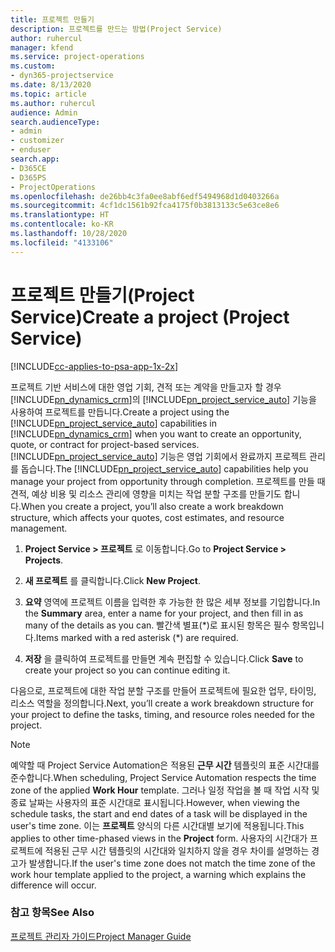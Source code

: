 ```yaml
---
title: 프로젝트 만들기
description: 프로젝트를 만드는 방법(Project Service)
author: ruhercul
manager: kfend
ms.service: project-operations
ms.custom:
- dyn365-projectservice
ms.date: 8/13/2020
ms.topic: article
ms.author: ruhercul
audience: Admin
search.audienceType:
- admin
- customizer
- enduser
search.app:
- D365CE
- D365PS
- ProjectOperations
ms.openlocfilehash: de26bb4c3fa0ee8abf6edf5494968d1d0403266a
ms.sourcegitcommit: 4cf1dc1561b92fca4175f0b3813133c5e63ce8e6
ms.translationtype: HT
ms.contentlocale: ko-KR
ms.lasthandoff: 10/28/2020
ms.locfileid: "4133106"
---
```

# <a name="create-a-project-project-service"></a><span data-ttu-id="1778a-103">프로젝트 만들기(Project Service)</span><span class="sxs-lookup"><span data-stu-id="1778a-103">Create a project (Project Service)</span></span>

[!INCLUDE[cc-applies-to-psa-app-1x-2x](../includes/cc-applies-to-psa-app-1x-2x.md)]

<span data-ttu-id="1778a-104">프로젝트 기반 서비스에 대한 영업 기회, 견적 또는 계약을 만들고자 할 경우 [!INCLUDE[pn_dynamics_crm](../includes/pn-dynamics-crm.md)]의 [!INCLUDE[pn_project_service_auto](../includes/pn-project-service-auto.md)] 기능을 사용하여 프로젝트를 만듭니다.</span><span class="sxs-lookup"><span data-stu-id="1778a-104">Create a project using the [!INCLUDE[pn_project_service_auto](../includes/pn-project-service-auto.md)] capabilities in [!INCLUDE[pn_dynamics_crm](../includes/pn-dynamics-crm.md)] when you want to create an opportunity, quote, or contract for project-based services.</span></span> <span data-ttu-id="1778a-105">[!INCLUDE[pn_project_service_auto](../includes/pn-project-service-auto.md)] 기능은 영업 기회에서 완료까지 프로젝트 관리를 돕습니다.</span><span class="sxs-lookup"><span data-stu-id="1778a-105">The [!INCLUDE[pn_project_service_auto](../includes/pn-project-service-auto.md)] capabilities help you manage your project from opportunity through completion.</span></span> <span data-ttu-id="1778a-106">프로젝트를 만들 때 견적, 예상 비용 및 리소스 관리에 영향을 미치는 작업 분할 구조를 만들기도 합니다.</span><span class="sxs-lookup"><span data-stu-id="1778a-106">When you create a project, you’ll also create a work breakdown structure, which affects your quotes, cost estimates, and resource management.</span></span>  
  
1.  <span data-ttu-id="1778a-107">**Project Service > 프로젝트** 로 이동합니다.</span><span class="sxs-lookup"><span data-stu-id="1778a-107">Go to **Project Service > Projects**.</span></span>  
  
2.  <span data-ttu-id="1778a-108">**새 프로젝트** 를 클릭합니다.</span><span class="sxs-lookup"><span data-stu-id="1778a-108">Click **New Project**.</span></span>  
  
3.  <span data-ttu-id="1778a-109">**요약** 영역에 프로젝트 이름을 입력한 후 가능한 한 많은 세부 정보를 기입합니다.</span><span class="sxs-lookup"><span data-stu-id="1778a-109">In the **Summary** area, enter a name for your project, and then fill in as many of the details as you can.</span></span> <span data-ttu-id="1778a-110">빨간색 별표(\*)로 표시된 항목은 필수 항목입니다.</span><span class="sxs-lookup"><span data-stu-id="1778a-110">Items marked with a red asterisk (\*) are required.</span></span>  
  
4.  <span data-ttu-id="1778a-111">**저장** 을 클릭하여 프로젝트를 만들면 계속 편집할 수 있습니다.</span><span class="sxs-lookup"><span data-stu-id="1778a-111">Click **Save** to create your project so you can continue editing it.</span></span>  
  
<span data-ttu-id="1778a-112">다음으로, 프로젝트에 대한 작업 분할 구조를 만들어 프로젝트에 필요한 업무, 타이밍, 리소스 역할을 정의합니다.</span><span class="sxs-lookup"><span data-stu-id="1778a-112">Next, you’ll create a work breakdown structure for your project to define the tasks, timing, and resource roles needed for the project.</span></span>  

> [!NOTE]
> <span data-ttu-id="1778a-113">예약할 때 Project Service Automation은 적용된 **근무 시간** 템플릿의 표준 시간대를 준수합니다.</span><span class="sxs-lookup"><span data-stu-id="1778a-113">When scheduling, Project Service Automation respects the time zone of the applied **Work Hour** template.</span></span> <span data-ttu-id="1778a-114">그러나 일정 작업을 볼 때 작업 시작 및 종료 날짜는 사용자의 표준 시간대로 표시됩니다.</span><span class="sxs-lookup"><span data-stu-id="1778a-114">However, when viewing the schedule tasks, the start and end dates of a task will be displayed in the user's time zone.</span></span> <span data-ttu-id="1778a-115">이는 **프로젝트** 양식의 다른 시간대별 보기에 적용됩니다.</span><span class="sxs-lookup"><span data-stu-id="1778a-115">This applies to other time-phased views in the **Project** form.</span></span> <span data-ttu-id="1778a-116">사용자의 시간대가 프로젝트에 적용된 근무 시간 템플릿의 시간대와 일치하지 않을 경우 차이를 설명하는 경고가 발생합니다.</span><span class="sxs-lookup"><span data-stu-id="1778a-116">If the user's time zone does not match the time zone of the work hour template applied to the project, a warning which explains the difference will occur.</span></span> 
  
### <a name="see-also"></a><span data-ttu-id="1778a-117">참고 항목</span><span class="sxs-lookup"><span data-stu-id="1778a-117">See Also</span></span>  
 [<span data-ttu-id="1778a-118">프로젝트 관리자 가이드</span><span class="sxs-lookup"><span data-stu-id="1778a-118">Project Manager Guide</span></span>](../psa/project-manager-guide.md)
